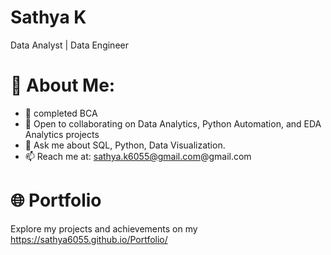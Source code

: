 # **Sathya K**

Data Analyst | Data Engineer

# 💫 About Me:
* 🔭 completed BCA 
* 👯 Open to collaborating on Data Analytics, Python Automation, and EDA Analytics projects
* 💬 Ask me about SQL, Python, Data Visualization.
* 📫 Reach me at: sathya.k6055@gmail.com@gmail.com

# 🌐 Portfolio

Explore my projects and achievements on my https://sathya6055.github.io/Portfolio/
